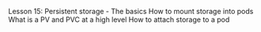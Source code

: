 Lesson 15: Persistent storage - The basics
How to mount storage into pods
What is a PV and PVC at a high level
How to attach storage to a pod
